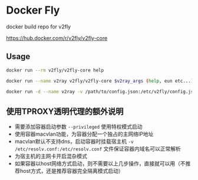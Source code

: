 # Docker Fly

docker build repo for v2fly

https://hub.docker.com/r/v2fly/v2fly-core

## Usage

```bash
docker run --rm v2fly/v2fly-core help

docker run --name v2ray v2fly/v2fly-core $v2ray_args (help, eun etc...)

docker run -d --name v2ray -v /path/to/config.json:/etc/v2fly/config.json -p 10086:10086 v2fly/v2fly-core run -c /etc/v2fly/config.json 
```

## 使用TPROXY透明代理的额外说明

-    需要添加容器启动参数 `--privileged` 使用特权模式启动
-    使用容器macvlan功能，为容器分配一个独占的主网络IP地址
-    macvlan默认不支持dns，启动容器时挂载宿主机 `-v /etc/resolv.conf:/etc/resolv.conf` 文件保证容器内域名可以正常解析
-    为宿主机的主网卡开启混杂模式
-    如果容器以host网络方式启动，则不需要以上几步操作，直接就可以用（不推荐host方式，还是推荐容器完全隔离模式启动）
